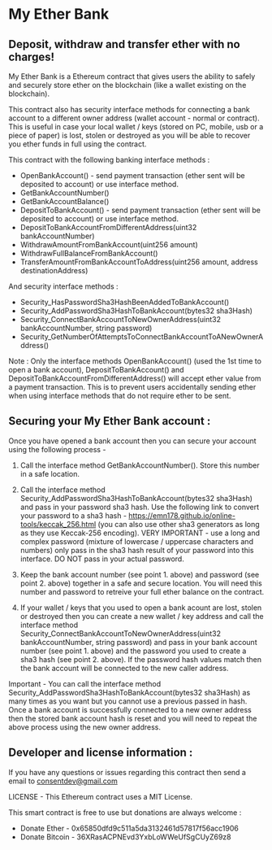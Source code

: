 # My Ether Bank
## Deposit, withdraw and transfer ether with no charges!

My Ether Bank is a Ethereum contract that gives users the ability to safely and securely store ether on the blockchain (like a wallet existing on the blockchain).

This contract also has security interface methods for connecting a bank account to a different owner address (wallet account - normal or contract).  This is useful in case your local wallet / keys (stored on PC, mobile, usb or a piece of paper) is lost, stolen or destroyed as you will be able to recover you ether funds in full using the contract.

This contract with the following banking interface methods :

* OpenBankAccount() - send payment transaction (ether sent will be deposited to account) or use interface method.
* GetBankAccountNumber()
* GetBankAccountBalance()
* DepositToBankAccount() - send payment transaction (ether sent will be deposited to account) or use interface method.
* DepositToBankAccountFromDifferentAddress(uint32 bankAccountNumber)
* WithdrawAmountFromBankAccount(uint256 amount)
* WithdrawFullBalanceFromBankAccount()
* TransferAmountFromBankAccountToAddress(uint256 amount, address destinationAddress)

And security interface methods :

* Security_HasPasswordSha3HashBeenAddedToBankAccount()
* Security_AddPasswordSha3HashToBankAccount(bytes32 sha3Hash)
* Security_ConnectBankAccountToNewOwnerAddress(uint32 bankAccountNumber, string password)
* Security_GetNumberOfAttemptsToConnectBankAccountToANewOwnerAddress()

Note : Only the interface methods OpenBankAccount() (used the 1st time to open a bank account), DepositToBankAccount() and DepositToBankAccountFromDifferentAddress() will accept ether value from a payment transaction. This is to prevent users accidentally sending ether when using interface methods that do not require ether to be sent.

## Securing your My Ether Bank account :

Once you have opened a bank account then you can secure your account using the following process -

1. Call the interface method GetBankAccountNumber(). Store this number in a safe location. 

2. Call the interface method Security_AddPasswordSha3HashToBankAccount(bytes32 sha3Hash) and pass in your password sha3 hash.
   Use the following link to convert your password to a sha3 hash - https://emn178.github.io/online-tools/keccak_256.html (you can also use other sha3 generators as long as they use Keccak-256 encoding). VERY IMPORTANT - use a long and complex password (mixture of lowercase / uppercase characters and numbers) only pass in the sha3 hash result of your password into this interface. DO NOT pass in your actual password.

3. Keep the bank account number (see point 1. above) and password (see point 2. above) together in a safe and secure location. You will need this number and password to retreive your full ether balance on the contract.
    
4. If your wallet / keys that you used to open a bank acount are lost, stolen or destroyed then you can create a new wallet / key address and call the interface method 
Security_ConnectBankAccountToNewOwnerAddress(uint32 bankAccountNumber, string password) and pass in your bank account number (see point 1. above) and the password you used to create a sha3 hash (see point 2. above).  If the password hash values match then the bank account will be connected to the new caller address.

Important - You can call the interface method Security_AddPasswordSha3HashToBankAccount(bytes32 sha3Hash) as many times as you want but you cannot use a previous passed in hash.  Once a bank account is successfully connected to a new owner address then the stored bank account hash is reset and you will need to repeat the above process using the new owner address.

## Developer and license information :

If you have any questions or issues regarding this contract then send a email to consentdev@gmail.com 

LICENSE - This Ethereum contract uses a MIT License.

This smart contract is free to use but donations are always welcome :
* Donate Ether - 0x65850dfd9c511a5da3132461d57817f56acc1906
* Donate Bitcoin - 36XRasACPNEvd3YxbLoWWeUfSgCUyZ69z8 
